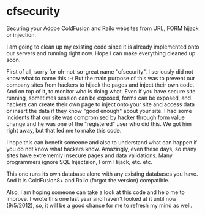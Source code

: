 cfsecurity
==========

Securing your Adobe ColdFusion and Railo websites from URL, FORM hijack or injection.

I am going to clean up my existing code since it is already implemented onto our servers and running right now.  Hope I can make everything cleaned up soon.

First of all, sorry for oh-not-so-great name "cfsecurity".   I seriously did not know what to name this :-\  But the main purpose of this was to prevent our company sites from hackers to hijack the pages and inject their own code.  And on top of it, to monitor who is doing what.  Even if you have secure site running, sometimes session can be exposed, forms can be exposed, and hackers can create their own page to inject onto your site and access data or insert the data if they know "good enough" about your site.  I had some incidents that our site was compromised by hacker through form value change and he was one of the "registered" user who did this.  We got him right away, but that led me to make this code.

I hope this can benefit someone and also to understand what can happen if you do not know what hackers know.  Amazingly, even these days, so many sites have extrememly insecure pages and data validations.  Many programmers ignore SQL Injectsion, Form Hijack, etc. etc.

This one runs its own database alone with any existing databases you have.  And it is ColdFusion8+ and Railo (forgot the version) compatible.

Also, I am hoping someone can take a look at this code and help me to improve.  I wrote this one last year and haven't looked at it until now (9/5/2012), so, it will be a good chance for me to refresh my mind as well.

